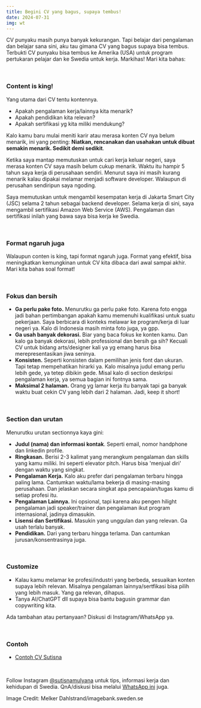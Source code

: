 ```yaml
---
title: Begini CV yang bagus, supaya tembus!
date: 2024-07-31
img: wt
---
```

CV punyaku masih punya banyak kekurangan. Tapi belajar dari pengalaman dan belajar sana sini, aku tau gimana CV yang bagus supaya bisa tembus. Terbukti CV punyaku bisa tembus ke Amerika (USA) untuk program pertukaran pelajar dan ke Swedia untuk kerja. Markihas! Mari kita bahas:

&nbsp;

### Content is king!
Yang utama dari CV tentu kontennya.
- Apakah pengalaman kerja/lainnya kita menarik?
- Apakah pendidikan kita relevan?
- Apakah sertifikasi yg kita miliki mendukung?

Kalo kamu baru mulai meniti karir atau merasa konten CV nya belum menarik, ini yang penting: **Niatkan, rencanakan dan usahakan untuk dibuat semakin menarik. Sedikit demi sedikit**.

Ketika saya mantap memutuskan untuk cari kerja keluar negeri, saya merasa konten CV saya masih belum cukup menarik. Waktu itu hampir 5 tahun saya kerja di perusahaan sendiri. Menurut saya ini masih kurang menarik kalau dipakai melamar menjadi software developer. Walaupun di perusahan sendiripun saya ngoding.

Saya memutuskan untuk mengambil kesempatan  kerja di Jakarta Smart City (JSC) selama 2 tahun sebagai backend developer. Selama kerja di sini, saya mengambil sertifikasi Amazon Web Service (AWS). Pengalaman dan sertifikasi inilah yang bawa saya bisa kerja ke Swedia.

&nbsp;

### Format ngaruh juga
Walaupun conten is king, tapi format ngaruh juga. Format yang efektif, bisa meningkatkan kemungkinan untuk CV kita dibaca dari awal sampai akhir. Mari kita bahas soal format!

&nbsp;

### Fokus dan bersih
- **Ga perlu pake foto.** Menurutku ga perlu pake foto. Karena foto engga jadi bahan pertimbangan apakah kamu memenuhi kualifikasi untuk suatu pekerjaan. Saya berbicara di konteks melawar ke program/kerja di luar negeri ya. Kalo di Indonesia masih minta foto juga, ya gpp.
- **Ga usah banyak dekorasi.** Biar yang baca fokus ke konten kamu. Dan kalo ga banyak dekorasi, lebih professional dan bersih ga sih? Kecuali CV untuk bidang arts/designer kali ya yg emang harus bisa merepresentasikan jiwa seninya.
- **Konsisten.** Seperti konsisten dalam pemilihan jenis font dan ukuran. Tapi tetap mempehatikan hirarki ya. Kalo misalnya judul emang perlu lebih gede, ya tetep dibikin gede. Misal kalo di section deskripsi pengalaman kerja, ya semua bagian ini fontnya sama.
- **Maksimal 2 halaman.** Orang yg lamar kerja itu banyak tapi ga banyak waktu buat cekin CV yang lebih dari 2 halaman. Jadi, keep it short!

&nbsp;

### Section dan urutan

Menurutku urutan sectionnya kaya gini:
- **Judul (nama) dan informasi kontak**. Seperti email, nomor handphone dan linkedin profile.
- **Ringkasan.** Berisi 2-3 kalimat yang merangkum pengalaman dan skills yang kamu miliki. Ini seperti elevator pitch. Harus bisa 'menjual diri' dengan waktu yang singkat.
- **Pengalaman Kerja.** Kalo aku prefer dari pengalaman terbaru hingga paling lama. Cantumkan waktu/lama bekerja di masing-masing perusahaan. Dan jelaskan secara singkat apa pencapaian/tugas kamu di setiap profesi itu.
- **Pengalaman Lainnya.** Ini opsional, tapi karena aku pengen hilight pengalaman jadi speaker/trainer dan pengalaman ikut program internasional, jadinya dimasukin.
- **Lisensi dan Sertifikasi.** Masukin yang unggulan dan yang relevan. Ga usah terlalu banyak.
- **Pendidikan.** Dari yang terbaru hingga terlama. Dan cantumkan jurusan/konsentrasinya juga.

&nbsp;

### Customize

- Kalau kamu melamar ke profesi/industri yang berbeda, sesuaikan konten supaya lebih relevan. Misalnya pengalaman lainnya/sertfikasi bisa pilih yang lebih masuk. Yang ga relevan, dihapus.
- Tanya AI/ChatGPT dll supaya bisa bantu bagusin grammar dan copywriting kita.

Ada tambahan atau pertanyaan? Diskusi di Instagram/WhatsApp ya.

&nbsp;

### Contoh
- [Contoh CV Sutisna](https://sutisna.com/img/cvsample.pdf)

&nbsp;

Follow Instagram [@sutisnamulyana](https://www.instagram.com/sutisnamulyana/) untuk tips, informasi kerja dan kehidupan di Swedia. QnA/diskusi bisa melalui [WhatsApp ini](https://wa.me/6281111191998) juga.

Image Credit: Melker Dahlstrand/imagebank.sweden.se